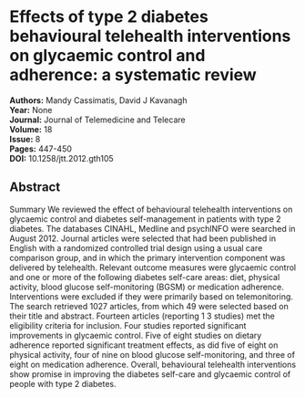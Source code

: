 # Effects of type 2 diabetes behavioural telehealth interventions on glycaemic control and adherence: a systematic review

**Authors:** Mandy Cassimatis, David J Kavanagh  
**Year:** None  
**Journal:** Journal of Telemedicine and Telecare  
**Volume:** 18  
**Issue:** 8  
**Pages:** 447-450  
**DOI:** 10.1258/jtt.2012.gth105  

## Abstract
Summary
              We reviewed the effect of behavioural telehealth interventions on glycaemic control and diabetes self-management in patients with type 2 diabetes. The databases CINAHL, Medline and psychlNFO were searched in August 2012. Journal articles were selected that had been published in English with a randomized controlled trial design using a usual care comparison group, and in which the primary intervention component was delivered by telehealth. Relevant outcome measures were glycaemic control and one or more of the following diabetes self-care areas: diet, physical activity, blood glucose self-monitoring (BGSM) or medication adherence. Interventions were excluded if they were primarily based on telemonitoring. The search retrieved 1027 articles, from which 49 were selected based on their title and abstract. Fourteen articles (reporting 1 3 studies) met the eligibility criteria for inclusion. Four studies reported significant improvements in glycaemic control. Five of eight studies on dietary adherence reported significant treatment effects, as did five of eight on physical activity, four of nine on blood glucose self-monitoring, and three of eight on medication adherence. Overall, behavioural telehealth interventions show promise in improving the diabetes self-care and glycaemic control of people with type 2 diabetes.

